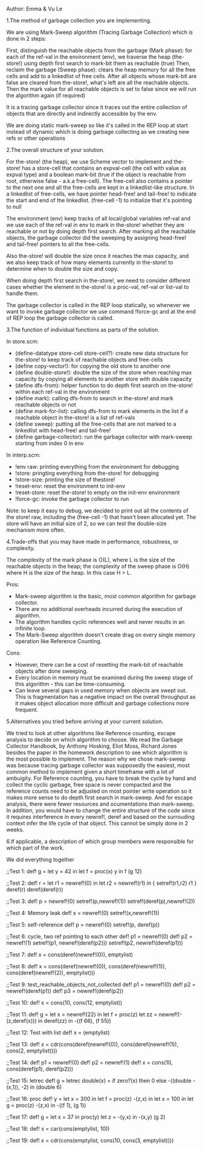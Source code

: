 Author: Emma & Vu Le

1.The method of garbage collection you are implementing.

We are using Mark-Sweep algorithm (Tracing Garbage Collection) which is done in 2 steps:

First, distinguish the reachable objects from the garbage (Mark phase): for each of the ref-val in the environment (env), we traverse the heap (the-store!) using depth first search to mark-bit them as reachable (true)
Then, reclaim the garbage (Sweep phase): clears the heap memory for all the free cells and add to a linkedlist of free cells. After all objects whose mark-bit are false are cleared from the-store!, what's left are all the reachable objects. Then the mark value for all reachable objects is set to false since we will run the algorithm again (if required)

It is a tracing garbage collector since it traces out the entire collection of objects that are directly and indirectly accessible by the env.

We are doing static mark-sweep so like it's called in the REP loop at start instead of dynamic which is doing garbage collecting as we creating new refs or other operations

2.The overall structure of your solution.

For the-store! (the heap), we use Scheme vector to implement and the-store! has a store-cell that contains an expval-cell (the cell with value as expval type) and a boolean mark-bit (true if the object is reachable from root, otherwise false - a.k.a free-cell). The free-cell also contains a pointer to the next one and all the free-cells are kept in a linkedlist-like structure. In a linkedlist of free-cells, we have pointer head-free! and tail-free! to indicate the start and end of the linkedlist. (free-cell -1) to initialize that it's pointing to null

The environment (env) keep tracks of all local/global variables ref-val and we use each of the ref-val in env to mark in the-store! whether they are reachable or not by doing depth first search. After marking all the reachable objects, the garbage collector did the sweeping by assigning head-free! and tail-free! pointers to all the free-cells.

Also the-store! will double the size once it reaches the max capacity, and we also keep track of how many elements currently in the-store! to determine when to double the size and copy.

When doing depth first search in the-store!, we need to consider different cases whether the element in the-store! is a proc-val, ref-val or list-val to handle them.

The garbage collector is called in the REP loop statically, so whenever we want to invoke garbage collector we use command !force-gc and at the end of REP loop the garbage collector is called.

3.The function of individual functions as parts of the solution.

In store.scm:

- (define-datatype store-cell store-cell?): create new data structure for the-store! to keep track of reachable objects and free-cells
- (define copy-vector!): for copying the old store to another one
- (define double-store!): double the size of the store when reaching max capacity by copying all elements to another store with double capacity
- (define dfs-from): helper function to do depth first search on the-store! within each ref-val in the environment 
- (define mark): calling dfs-from to search in the-store! and mark reachable objects or not
- (define mark-for-list): calling dfs-from to mark elements in the list if a reachable object in the-store! is a list of ref-vals
- (define sweep): putting all the free-cells that are not marked to a linkedlist with head-free! and tail-free!
- (define garbage-collector): run the garbage collector with mark-sweep starting from index 0 in env

In interp.scm:

- !env raw: printing everything from the environment for debugging
- !store: pringting everything from the-store! for debugging
- !store-size: printing the size of thestore!
- !reset-env: reset the environment to init-env
- !reset-store: reset the-store! to empty on the init-env environment
- !force-gc: invoke the garbage collector to run

Note: to keep it easy to debug, we decided to print out all the contents of the store! raw, including the (free-cell -1) that hasn't been allocated yet. The store will have an initial size of 2, so we can test the double-size mechanism more often. 


4.Trade-offs that you may have made in performance, robustness, or complexity.

The complexity of the mark phase is O(L), where L is the size of the reachable objects in the heap; the complexity of the sweep phase is O(H) where H is the size of the heap. In this case H > L.

Pros:

- Mark-sweep algorithm is the basic, most common algorithm for garbage collector. 
- There are no additional overheads incurred during the execution of algorithm.
- The algorithm handles cyclic references well and never results in an infinite loop.
- The Mark-Sweep algorithm doesn't create drag on every single memory operation like Reference Counting.

Cons:

- However, there can be a cost of resetting the mark-bit of reachable objects after done sweeping. 
- Every location in memory must be examined during the sweep stage of this algorithm - this can be time-consuming.
- Can leave several gaps in used memory when objects are swept out. This is fragmentation has a negative impact on the overall throughput as it makes object allocation more difficult and garbage collections more frequent. 

5.Alternatives you tried before arriving at your current solution.

We tried to look at other algorithms like Reference counting, escape analysis to decide on which algorithm to choose. We read the Garbage Collector Handbook, by Anthony Hosking, Eliot Moss, Richard Jones besides the paper in the homework description to see which algorithm is the most possible to implement. The reason why we chose mark-sweep was because tracing garbage collector was supposedly the easiest, most common method to implement given a short timeframe with a lot of ambuigity. For Reference counting, you have to break the cycle by hand and collect the cyclic garbage, free space is never compacted and the reference counts need to be adjusted on most pointer write operation so it makes more sense to do depth first search in mark-sweep. And for escape analysis, there were fewer resources and ocumentations than mark-sweep. In addition, you would have to change the entire structure of the code since it requires interference in every newref!, deref and based on the surrouding context infer the life cycle of that object. This cannot be simply done in 2 weeks. 

6.If applicable, a description of which group members were responsible for which part of the work.

We did everything together

;;Test 1: 
def! g = let y = 42 in let f = proc(x) y in f
(g 12)

;;Test 2: 
def! r = let r1 = newref!(0) in let r2 = newref!(r1) in { setref!(r1,r2)  r1 }
deref(r)
deref(deref(r))

;;Test 3:
def! p = newref!(0)
setref!(p,newref!(1))
setref!(deref(p),newref!(2))

;;Test 4: Memory leak
def! x = newref!(0)
setref!(x,newref!(1))

;;Test 5: self-reference
def! p = newref!(0)
setref!(p, deref(p))

;;Test 6: cycle, two ref pointing to each other
def! p1 = newref!(0)
def! p2 = newref!(1)
setref!(p1, newref!(deref(p2)))
setref!(p2, newref!(deref(p1)))

;;Test 7: 
def! x = cons(deref(newref!(0)), emptylist)

;;Test 8: 
def! x = cons(deref(newref!(0)), cons(deref(newref!(1)), cons(deref(newref!(2)), emptylist)))

;;Test 9: test_reachable_objects_not_collected
def! p1 = newref!(0)
def! p2 = newref!(deref(p1))
def! p3 = newref!(deref(p2))

;;Test 10:
def! x = cons(10, cons(12, emptylist))

;;Test 11:
def! g = let x = newref!(22) in let f = proc(z) let zz = newref!(-(z,deref(x))) in deref(zz) in -((f 66), (f 55))

;;Test 12: Test with list
def! x = (emptylist)

;;Test 13: 
def! x = cdr(cons(deref(newref!(0)), cons(deref(newref!(1)), cons(2, emptylist))))

;;Test 14:
def! p1 = newref!(0)
def! p2 = newref!(1)
def! x = cons(10, cons(deref(p1), deref(p2)))

;;Test 15: letrec
def! g = letrec double(x) = if zero?(x) then 0 else -((double -(x,1)), -2) in (double 6)

;;Test 16: proc
def! y = let x = 300 in let f = proc(z) -(z,x) in let x = 100 in let g = proc(z) -(z,x) in -((f 1), (g 1))

;;Test 17:
def! g = let x = 37 in proc(y) let z = -(y,x) in -(x,y)
(g 2)

;;Test 18:
def! x = car(cons(emptylist, 10))

;;Test 19:
def! x = cdr(cons(emptylist, cons(10, cons(3, emptylist))))

